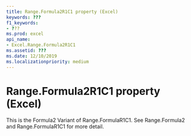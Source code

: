 ```yaml
---
title: Range.Formula2R1C1 property (Excel)
keywords: ???
f1_keywords:
- ???
ms.prod: excel
api_name:
- Excel.Range.Formula2R1C1
ms.assetid: ???
ms.date: 12/10/2019
ms.localizationpriority: medium
---
```



# Range.Formula2R1C1 property (Excel)

This is the Formula2 Variant of Range.FormulaR1C1. See Range.Formula2 and Range.FormulaR1C1 for more detail.

